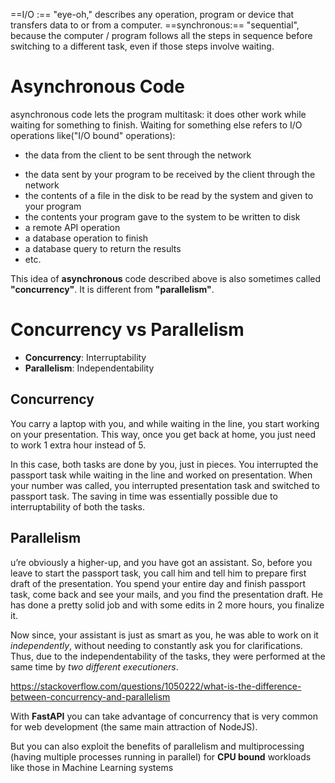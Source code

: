 ==I/O :== "eye-oh," describes any operation, program or device that transfers data to or from a computer.
==synchronous:==  "sequential", because the computer / program follows all the steps in sequence before switching to a different task, even if those steps involve waiting.
# Asynchronous Code
asynchronous code lets the program multitask: it does other work while waiting for something to finish. Waiting for something else refers to I/O operations like("I/O bound" operations):
* the data from the client to be sent through the network
- the data sent by your program to be received by the client through the network
- the contents of a file in the disk to be read by the system and given to your program
- the contents your program gave to the system to be written to disk
- a remote API operation
- a database operation to finish
- a database query to return the results
- etc.

This idea of **asynchronous** code described above is also sometimes called **"concurrency"**. It is different from **"parallelism"**.

# Concurrency vs Parallelism
- **Concurrency**: Interruptability
- **Parallelism**: Independentability

## Concurrency 
You carry a laptop with you, and while waiting in the line, you start working on your presentation. This way, once you get back at home, you just need to work 1 extra hour instead of 5.

In this case, both tasks are done by you, just in pieces. You interrupted the passport task while waiting in the line and worked on presentation. When your number was called, you interrupted presentation task and switched to passport task. The saving in time was essentially possible due to interruptability of both the tasks.

## Parallelism
u’re obviously a higher-up, and you have got an assistant. So, before you leave to start the passport task, you call him and tell him to prepare first draft of the presentation. You spend your entire day and finish passport task, come back and see your mails, and you find the presentation draft. He has done a pretty solid job and with some edits in 2 more hours, you finalize it.

Now since, your assistant is just as smart as you, he was able to work on it _independently_, without needing to constantly ask you for clarifications. Thus, due to the independentability of the tasks, they were performed at the same time by _two different executioners_.

https://stackoverflow.com/questions/1050222/what-is-the-difference-between-concurrency-and-parallelism

With **FastAPI** you can take advantage of concurrency that is very common for web development (the same main attraction of NodeJS).

But you can also exploit the benefits of parallelism and multiprocessing (having multiple processes running in parallel) for **CPU bound** workloads like those in Machine Learning systems